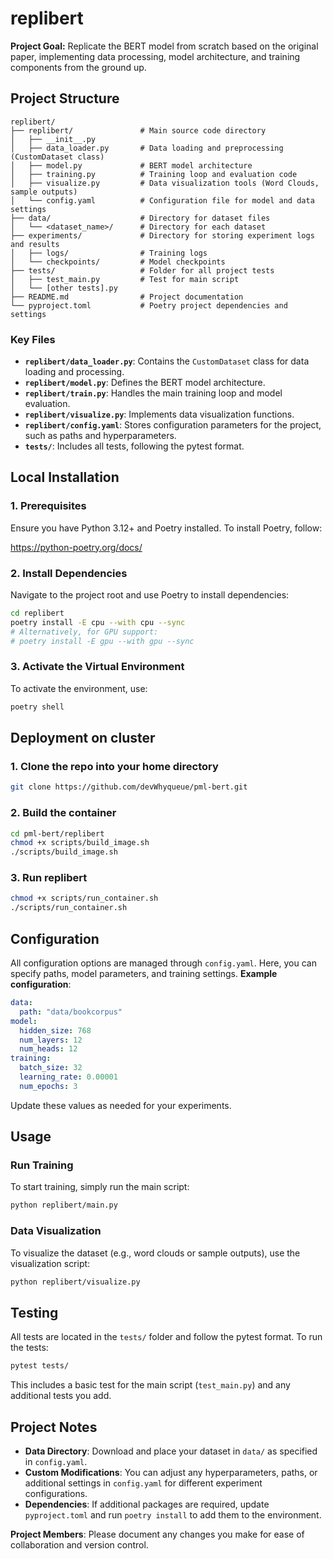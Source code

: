 # replibert

**Project Goal:** Replicate the BERT model from scratch based on the original paper, implementing data processing, model
architecture, and training components from the ground up.

## Project Structure

```
replibert/
├── replibert/               # Main source code directory
│   ├── __init__.py
│   ├── data_loader.py       # Data loading and preprocessing (CustomDataset class)
│   ├── model.py             # BERT model architecture
│   ├── training.py          # Training loop and evaluation code
│   ├── visualize.py         # Data visualization tools (Word Clouds, sample outputs)
│   └── config.yaml          # Configuration file for model and data settings
├── data/                    # Directory for dataset files
│   └── <dataset_name>/      # Directory for each dataset
├── experiments/             # Directory for storing experiment logs and results
│   ├── logs/                # Training logs
│   └── checkpoints/         # Model checkpoints
├── tests/                   # Folder for all project tests
│   ├── test_main.py         # Test for main script
│   └── [other tests].py
├── README.md                # Project documentation
└── pyproject.toml           # Poetry project dependencies and settings

```

### Key Files

- **`replibert/data_loader.py`**: Contains the `CustomDataset` class for data loading and processing.
- **`replibert/model.py`**: Defines the BERT model architecture.
- **`replibert/train.py`**: Handles the main training loop and model evaluation.
- **`replibert/visualize.py`**: Implements data visualization functions.
- **`replibert/config.yaml`**: Stores configuration parameters for the project, such as paths and hyperparameters.
- **`tests/`**: Includes all tests, following the pytest format.

## Local Installation

### 1. Prerequisites

Ensure you have Python 3.12+ and Poetry installed. To install Poetry, follow:

https://python-poetry.org/docs/

### 2. Install Dependencies

Navigate to the project root and use Poetry to install dependencies:

```bash
cd replibert
poetry install -E cpu --with cpu --sync
# Alternatively, for GPU support:
# poetry install -E gpu --with gpu --sync
```

### 3. Activate the Virtual Environment

To activate the environment, use:

```bash
poetry shell
```

## Deployment on cluster

### 1. Clone the repo into your home directory

```bash
git clone https://github.com/devWhyqueue/pml-bert.git
```

### 2. Build the container

```bash
cd pml-bert/replibert
chmod +x scripts/build_image.sh
./scripts/build_image.sh
```

### 3. Run replibert

```bash
chmod +x scripts/run_container.sh
./scripts/run_container.sh
```

## Configuration

All configuration options are managed through `config.yaml`. Here, you can specify paths, model parameters, and training
settings. **Example configuration**:

```yaml
data:
  path: "data/bookcorpus"
model:
  hidden_size: 768
  num_layers: 12
  num_heads: 12
training:
  batch_size: 32
  learning_rate: 0.00001
  num_epochs: 3
```

Update these values as needed for your experiments.

## Usage

### Run Training

To start training, simply run the main script:

```bash
python replibert/main.py
```

### Data Visualization

To visualize the dataset (e.g., word clouds or sample outputs), use the visualization script:

```bash
python replibert/visualize.py
```

## Testing

All tests are located in the `tests/` folder and follow the pytest format. To run the tests:

```bash
pytest tests/
```

This includes a basic test for the main script (`test_main.py`) and any additional tests you add.

## Project Notes

- **Data Directory**: Download and place your dataset in `data/` as specified in `config.yaml`.
- **Custom Modifications**: You can adjust any hyperparameters, paths, or additional settings in `config.yaml` for
  different experiment configurations.
- **Dependencies**: If additional packages are required, update `pyproject.toml` and run `poetry install` to add them to
  the environment.

**Project Members**: Please document any changes you make for ease of collaboration and version control.
